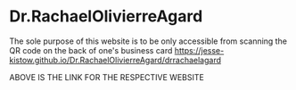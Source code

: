 # Dr.RachaelOlivierreAgard
The sole purpose of this website is to be only accessible from scanning the QR code on the back of one's business card 
https://jesse-kistow.github.io/Dr.RachaelOlivierreAgard/drrachaelagard


ABOVE IS THE LINK FOR THE RESPECTIVE WEBSITE

